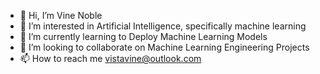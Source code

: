 - 👋 Hi, I’m Vine Noble
- 👀 I’m interested in Artificial Intelligence, specifically machine learning
- 🌱 I’m currently learning to Deploy Machine Learning Models
- 💞️ I’m looking to collaborate on Machine Learning Engineering Projects
- 📫 How to reach me vistavine@outlook.com

<!---
Viynne/Viynne is a ✨ special ✨ repository because its `README.md` (this file) appears on your GitHub profile.
You can click the Preview link to take a look at your changes.
--->
